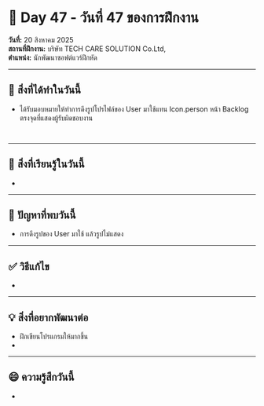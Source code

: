 # 📅 Day 47 - วันที่ 47 ของการฝึกงาน
**วันที่:** 20 สิงหาคม 2025  
**สถานที่ฝึกงาน:** บริษัท TECH CARE SOLUTION Co.Ltd,  
**ตำแหน่ง:** นักพัฒนาซอฟต์แวร์ฝึกหัด


---

## 📝 สิ่งที่ได้ทำในวันนี้
- ได้รับมอบหมายให้ทำการดึงรูปโปรไฟล์ของ User มาใช้แทน Icon.person หน้า Backlog ตรงจุดที่แสดงผู้รับผิดชอบงาน


```


```

---

## 🎯 สิ่งที่เรียนรู้ในวันนี้ 
- 




---

## 🤔 ปัญหาที่พบวันนี้
- การดึงรูปของ User มาใช้ แล้วรูปไม่แสดง




---

## ✅ วิธีแก้ไข
- 


---

## 💡 สิ่งที่อยากพัฒนาต่อ
- ฝึกเขียนโปรแกรมให้มากขึ้น
- 



---

## 😄 ความรู้สึกวันนี้
- 
